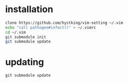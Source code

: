 # installation
```bash
clone https://github.com/hystking/vim-setting ~/.vim
echo "call pathogen#infect()" > ~/.vimrc
cd ~/.vim
git submodule init
git submodule update
```

# updating
```
git submodule update
```
